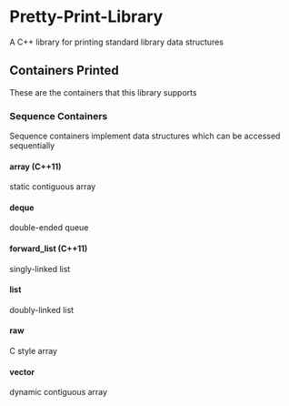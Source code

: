 # Pretty-Print-Library

A C++ library for printing standard library data structures

## Containers Printed
These are the containers that this library supports

### Sequence Containers
Sequence containers implement data structures which can be accessed sequentially

#### array (C++11)
static contiguous array
#### deque
double-ended queue
#### forward_list (C++11)
singly-linked list
#### list
doubly-linked list
#### raw
C style array
#### vector
dynamic contiguous array

